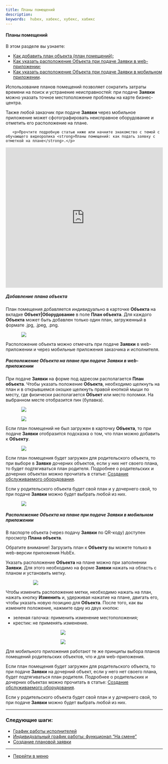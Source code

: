 ```yaml
---
title: Планы помещений
description:
keywords:  hubex, хабекс, хубекс, хабикс
---
```



#### Планы помещений
В этом разделе вы узнаете:
<html>
<meta charset="utf-8">
<ul>
    <li><a href="#planinobject">Как добавить план объекта (план помещений)</a>;</li>
    <li><a href="#planinticketweb">Как указать расположение Объекта при подаче Заявки в web-приложении</a>;</li>
    <li><a href="#planinticketmob">Как указать расположение Объекта при подаче Заявки в мобильном приложении</a>.</li>
  <!--  <li><a href="#settings">Как настроить роли для использования планов помещений.</a></li>-->


</ul>
</html>
<body>
<p>Использование планов помещений позволяет сократить затраты времени на поиск и устранение неисправностей: при подаче
    <Strong>Заявки</Strong> можно указать точное местоположение проблемы на карте бизнес-центра. </p>

<p>Также любой заказчик при подаче <Strong>Заявки</Strong> через мобильное приложение может сфотографировать неисправное оборудование и
    отметить его расположение на плане.</p>

    
       <p>Прочтите подробную статью ниже или начните знакомство с темой с обучающего видеоролика <strong>Планы помещений: как подать заявку с отметкой на плане</strong>.</p>
<iframe src="https://www.youtube.com/embed/8mUe-ejqDGQ" width="100%" height="450px" frameborder="0"
        allowfullscreen="allowfullscreen"></iframe>


<h5 id="planinobject">Добавление плана объекта</h5>
<p>План помещения добавляется индивидуально в карточке <Strong>Объекта</Strong> на вкладке <Strong>Объект|Оборудование</Strong> в поле <Strong>План объекта</Strong>. Для каждого <Strong>Объекта</Strong> может
    быть добавлен только один план, загруженный в формате .jpg, .jpeg, .png.</p>
<div>
    <img style="margin: 0 auto; display: block; max-width: 80%;"
         src="/attachments/images/FAQ/USER/FloorPlan/Object.jpg"/>
</div>


<p>Расположение объекта можно отмечать при подаче <Strong>Заявки</Strong> в web-приложении и через мобильные приложения заказчика и
    исполнителя.</p>

<h5 id="planinticketweb">Расположение Объекта на плане при подаче Заявки в web-приложении</h5>
<p>При подаче <Strong>Заявки</Strong> на форме под адресом располагается <Strong>План объекта</Strong>. Чтобы указать положение <Strong>Объекта</Strong>, необходимо
    щелкнуть на план и в открывшемся окошке щелкнуть правой кнопкой мыши по месту, где физически располагается
    <Strong>Объект</Strong> или место поломки. На выбранном месте отобразится пин (булавка). </p>

<div>
    <img style="margin: 0 auto; display: block; max-width: 80%;"
         src="/attachments/images/FAQ/USER/FloorPlan/PlanInTicket.jpg"/>
</div>

<p><div>
    <img style="margin: 0 auto; display: block; max-width: 80%;"
         src="/attachments/images/FAQ/USER/FloorPlan/Plan.jpg"/>
</div></p>

<p>Если план помещений не был загружен в карточку <Strong>Объекта</Strong>, то при подаче <Strong>Заявки</Strong> отобразится подсказка о том, что план можно
    добавить к <Strong>Объекту</Strong>.</p>
<div>
    <img style="margin: 0 auto; display: block; max-width: 80%;"
         src="/attachments/images/FAQ/USER/FloorPlan/PlanInTicket3.jpg"/>
</div>
<p>Если план помещения будет загружен для родительского объекта, то при выборе в <Strong>Заявке</Strong> дочерних объектов, если у
    них нет своего плана, то будет
    подтягиваться план родителя. Подробнее о родительских и дочерних объектах можно прочитать в статье: <a
            href="https://wiki.hubex.ru/docs/FAQ/RU/user/CreatingObjects.html">Создание обслуживаемого оборудования</a>.
</p>

<p>Если у родительского объекта будет свой план и у дочернего свой, то при подаче <Strong>Заявки</Strong> можно будет выбрать любой из
    них.</p>
<div>
    <img style="margin: 0 auto; display: block; max-width: 80%;"
         src="/attachments/images/FAQ/USER/FloorPlan/PlanInTicket2.jpg"/>
</div>

<h5 id="planinticketmob">Расположение Объекта на плане при подаче Заявки в мобильном приложении</h5>
<p>В паспорте объекта (через подачу <Strong>Заявки</Strong> по QR-коду) доступен просмотр <Strong>Плана объекта</Strong>. </p>
<p>Обратите внимание! Загрузить план к <Strong>Объекту</Strong> вы можете только в web-версии приложения HubEx.</p>

<!--Если для настроек <Strong>Роли</Strong> включено
    полномочие <Strong>Объекты -
    Изменения данных объекта</Strong>, то <Strong>План объекта</Strong> можно будет редактировать прямо в паспорте (загрузить, заменить картинку). Подробнее читайте в статьях:
    <a
            href="https://wiki.hubex.ru/docs/FAQ/RU/user/CreatingTaskTemplates.html#passport">Создание шаблона заявки,
        подача заявки по QR-коду</a>, <a
            href="https://wiki.hubex.ru/docs/FAQ/RU/admin/Roles.html">Настройка ролей</a>.-->



<p>Указать расположение <Strong>Объекта</Strong> на плане можно при заполнении <Strong>Заявки</Strong>. Для этого необходимо на форме <Strong>Заявки</Strong> нажать на
    область с планом и установить метку.</p>

<div>
    <img style="margin: 0 auto; display: block; max-width: 65%;"
         src="/attachments/images/FAQ/USER/FloorPlan/MobNEW.jpg"/>
</div>

<p>Чтобы изменить расположение метки, необходимо нажать на план, нажать кнопку <Strong>Изменить</Strong> и, удерживая нажатие на плане, двигать его, чтобы указать новую позицию для <Strong>Объекта</Strong>. После того, как вы измените положение, нажмите одну из двух кнопок:</p>
<ul>
    <li>зеленая галочка: применить изменение местоположения;</li>
    <li>крестик: не применять изменение.</li>
</ul>
<div>
    <img style="margin: 0 auto; display: block; max-width: 30%;"
         src="/attachments/images/FAQ/USER/FloorPlan/Mob2.jpg"/>
</div>
<p><div>
    <img style="margin: 0 auto; display: block; max-width: 30%;"
         src="/attachments/images/FAQ/USER/FloorPlan/Mob3.jpg"/>
</div></p>

<p>Для мобильного приложения работают те же принципы выбора планов помещений родительских объектов, что и для web-приложения.</p>
<p>Если план помещения будет загружен для родительского объекта, то при подаче <Strong>Заявки</Strong> на дочерний объект, если у
    него нет своего плана, будет
    подтягиваться план родителя. Подробнее о родительских и дочерних объектах можно прочитать в статье: <a
            href="https://wiki.hubex.ru/docs/FAQ/RU/user/CreatingObjects.html">Создание обслуживаемого оборудования</a>.
</p>

<p>Если у родительского объекта будет свой план и у дочернего свой, то при подаче <Strong>Заявки</Strong> можно будет выбрать любой из
    них.</p>

<!--<h5 id="settings">Настройка ролей для использования планов помещений</h5>
<p>Для подключения функционала </p>-->
</body>


___
### Следующие шаги:
- [График работы исполнителей](./Schedule.md)
- [Индивидуальный график работы: функционал “На смене”](./OnDuty.md)
- [Создание плановой заявки](./PlannedTickets.md)

____
- [Перейти в меню](http://wiki.hubex.ru)
